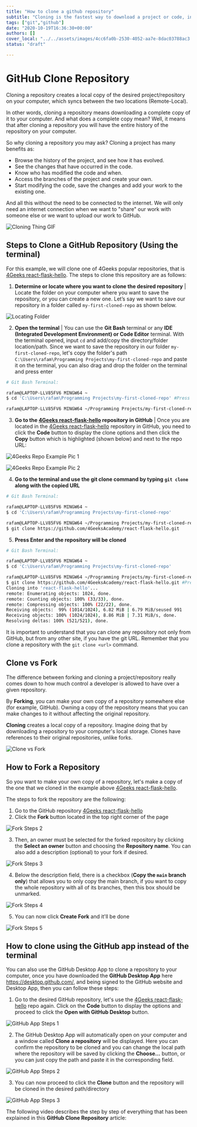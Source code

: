 ```yaml
---
title: "How to clone a github repository"
subtitle: "Cloning is the fastest way to download a project or code, in this lessons we will explain how to clone and the difference it has with forking"
tags: ["git","github"]
date: "2020-10-19T16:36:30+00:00"
authors: []
cover_local: "../../assets/images/4cc6fa0b-2530-4052-aa7e-8dac03788ac3.png"
status: "draft"

---
```


# GitHub Clone Repository

Cloning a repository creates a local copy of the desired project/repository on your computer, which syncs between the two locations (Remote-Local).

In other words, cloning a repository means downloading a complete copy of it to your computer. And what does a complete copy mean? Well, it means that after cloning a repository you will have the entire history of the repository on your computer.

So why cloning a repository you may ask? Cloning a project has many benefits as:

- Browse the history of the project, and see how it has evolved.
- See the changes that have occurred in the code.
- Know who has modified the code and when.
- Access the branches of the project and create your own.
- Start modifying the code, save the changes and add your work to the existing one.

And all this without the need to be connected to the internet. We will only need an internet connection when we want to "share" our work with someone else or we want to upload our work to GitHub.


 ![Cloning Thing GIF](https://c.tenor.com/AQM9IEdO0K8AAAAd/clone.gif)


## Steps to Clone a GitHub Repository (Using the terminal)
For this example, we will clone one of 4Geeks popular repositories, that is [4Geeks react-flask-hello](https://github.com/4GeeksAcademy/react-flask-hello). The steps to clone this repository are as follows:

 1. **Determine or locate where you want to clone the desired repository** |
 Locate the folder on your computer where you want to save the repository, or you can create a new one. Let’s say we want to save our repository in a folder called `my-first-cloned-repo` as shown below.

![Locating Folder](https://i.imgur.com/lAV0nLj.jpg)
	 
 2. **Open the terminal** |
You can use the **Git Bash** terminal or any **IDE (Integrated Development Environment) or Code Editor** terminal.  With the terminal opened, input `cd` and add/copy the directory/folder location/path. Since we want to save the repository in our folder `my-first-cloned-repo`, let's copy the folder's path `C:\Users\rafam\Programming Projects\my-first-cloned-repo` and paste it on the terminal, you can also drag and drop the folder on the terminal and press enter
```bash session
# Git Bash Terminal:

rafam@LAPTOP-LLV85FV6 MINGW64 ~
$ cd 'C:\Users\rafam\Programming Projects\my-first-cloned-repo' #Press Enter

rafam@LAPTOP-LLV85FV6 MINGW64 ~/Programming Projects/my-first-cloned-repo
```

 3. **Go to the [4Geeks react-flask-hello](https://github.com/4GeeksAcademy/react-flask-hello) repository in GitHub** |
 Once you are located in the [4Geeks react-flask-hello](https://github.com/4GeeksAcademy/react-flask-hello) repository in GitHub, you need to click the **Code** button to display the clone options and then click the **Copy** button which is highlighted (shown below) and next to the repo URL:
	 
![4Geeks Repo Example Pic 1](https://i.imgur.com/xu3Psl0.png)

![4Geeks Repo Example Pic 2](https://i.imgur.com/QPEPsZE.png)

 4. **Go to the terminal and use the git clone command by typing `git clone` along with the copied URL**
```bash session
# Git Bash Terminal:

rafam@LAPTOP-LLV85FV6 MINGW64 ~
$ cd 'C:\Users\rafam\Programming Projects\my-first-cloned-repo'

rafam@LAPTOP-LLV85FV6 MINGW64 ~/Programming Projects/my-first-cloned-repo
$ git clone https://github.com/4GeeksAcademy/react-flask-hello.git 
```

 5. **Press Enter and the repository will be cloned**

```bash session
# Git Bash Terminal:

rafam@LAPTOP-LLV85FV6 MINGW64 ~
$ cd 'C:\Users\rafam\Programming Projects\my-first-cloned-repo' 

rafam@LAPTOP-LLV85FV6 MINGW64 ~/Programming Projects/my-first-cloned-repo
$ git clone https://github.com/4GeeksAcademy/react-flask-hello.git #Press Enter
Cloning into 'react-flask-hello'...
remote: Enumerating objects: 1024, done.
remote: Counting objects: 100% (33/33), done.
remote: Compressing objects: 100% (22/22), done.
Receiving objects:  99% (1014/1024), 6.82 MiB | 6.79 MiB/seused 991
Receiving objects: 100% (1024/1024), 8.86 MiB | 7.31 MiB/s, done.
Resolving deltas: 100% (521/521), done.
```

It is important to understand that you can clone any repository not only from GitHub, but from any other site, if you have the git URL. Remember that you clone a repository with the `git clone <url>` command.

## Clone vs Fork

The difference between forking and cloning a project/repository really comes down to how much control a developer is allowed to have over a given repository.

By **Forking**, you can make your own copy of a repository somewhere else (for example, GitHub). Owning a copy of the repository means that you can make changes to it without affecting the original repository.

**Cloning** creates a local copy of a repository. Imagine doing that by downloading a repository to your computer's local storage. Clones have references to their original repositories, unlike forks.

 ![Clone vs Fork](https://i.imgur.com/eSN0n99.jpg)

## How to Fork a Repository

So you want to make your own copy of a repository, let's make a copy of the one that we cloned in the example above [4Geeks react-flask-hello](https://github.com/4GeeksAcademy/react-flask-hello).

The steps to fork the repository are the following:

 1. Go to the GitHub repository [4Geeks react-flask-hello](https://github.com/4GeeksAcademy/react-flask-hello)
 2. Click the **Fork** button located in the top right corner of the page

![Fork Steps 2](https://i.imgur.com/0qzfYg0.png)

 3. Then, an owner must be selected for the forked repository by clicking the **Select an owner** button and choosing the **Repository name**. You can also add a description (optional) to your fork if desired.

![Fork Steps 3](https://imgur.com/4gqX7LM.png)

 4. Below the description field, there is a checkbox (**Copy the `main` branch only**) that allows you to only copy the main branch, if you want to copy the whole repository with all of its branches, then this box should be unmarked. 
 
![Fork Steps 4](https://imgur.com/8CRRVxR.png)

5. You can now click **Create Fork** and it'll be done

![Fork Steps 5](https://i.imgur.com/sm1x81i.png)

## How to clone using the GitHub app instead of the terminal

You can also use the GitHub Desktop App to clone a repository to your computer, once you have downloaded the **GitHub Desktop App** here https://desktop.github.com/, and being signed to the GitHub website and Desktop App, then you can follow these steps:
 
 1. Go to the desired GitHub repository, let's use the [4Geeks react-flask-hello](https://github.com/4GeeksAcademy/react-flask-hello) repo again. Click on the **Code** button to display the options and proceed to click the **Open with GitHub Desktop** button.

![GitHub App Steps 1](https://i.imgur.com/KPFvgCO.png)

 2. The GitHub Desktop App will automatically open on your computer and a window called **Clone a repository** will be displayed. Here you can confirm the repository to be cloned and you can change the local path where the repository will be saved by clicking the **Choose...** button, or you can just copy the path and paste it in the corresponding field.

![GitHub App Steps 2](https://i.imgur.com/mMS54sJ.png)

 3. You can now proceed to click the **Clone** button and the repository will be cloned in the desired path/directory

![GitHub App Steps 3](https://i.imgur.com/UVc92fA.png)

The following video describes the step by step of everything that has been explained in this **GitHub Clone Repository** article: